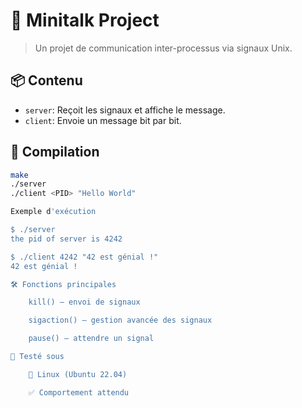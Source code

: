 # 🧠 Minitalk Project

> Un projet de communication inter-processus via signaux Unix.

## 📦 Contenu

- `server`: Reçoit les signaux et affiche le message.
- `client`: Envoie un message bit par bit.

## 🚀 Compilation

```bash
make
./server
./client <PID> "Hello World"

Exemple d'exécution

$ ./server
the pid of server is 4242

$ ./client 4242 "42 est génial !"
42 est génial !

🛠 Fonctions principales

    kill() — envoi de signaux

    sigaction() — gestion avancée des signaux

    pause() — attendre un signal

🧪 Testé sous

    🐧 Linux (Ubuntu 22.04)

    ✅ Comportement attendu


